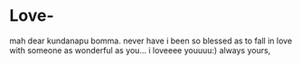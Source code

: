 # Love-
mah dear kundanapu bomma.  never have i been so blessed as to fall in love with someone as wonderful as you... i loveeee youuuu:)  always yours,
